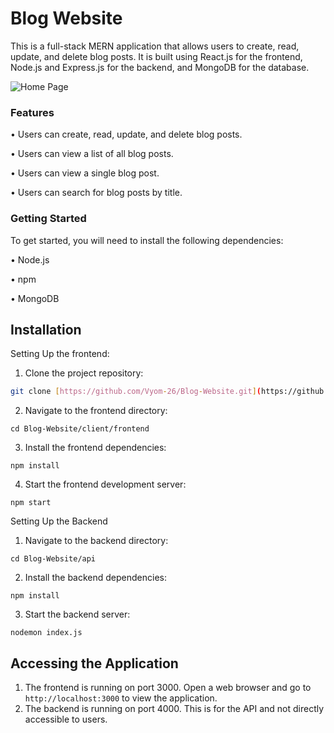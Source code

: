 # Blog Website

This is a full-stack MERN application that allows users to create, read, update, and delete blog posts. It is built using React.js for the frontend, Node.js and Express.js for the backend, and MongoDB for the database.

![Home Page](https://github.com/Vyom-26/Blog-Website/assets/128027346/c3145e83-0caf-474d-8392-36888d849f0a)

### Features

• Users can create, read, update, and delete blog posts.

• Users can view a list of all blog posts.

• Users can view a single blog post.

• Users can search for blog posts by title.


### Getting Started

To get started, you will need to install the following dependencies:

• Node.js

• npm

• MongoDB


## Installation

Setting Up the frontend:

1. Clone the project repository:
```bash
git clone [https://github.com/Vyom-26/Blog-Website.git](https://github.com/Vyom-26/Blog-Website.git)
```

2. Navigate to the frontend directory:
```
cd Blog-Website/client/frontend
```

3. Install the frontend dependencies:
```
npm install
```

4. Start the frontend development server:

```
npm start
```

Setting Up the Backend

1. Navigate to the backend directory:
```
cd Blog-Website/api
```

2. Install the backend dependencies:
```
npm install
```

3. Start the backend server:
```
nodemon index.js
````



## Accessing the Application

1. The frontend is running on port 3000. Open a web browser and go to `http://localhost:3000` to view the application.
2. The backend is running on port 4000. This is for the API and not directly accessible to users.

